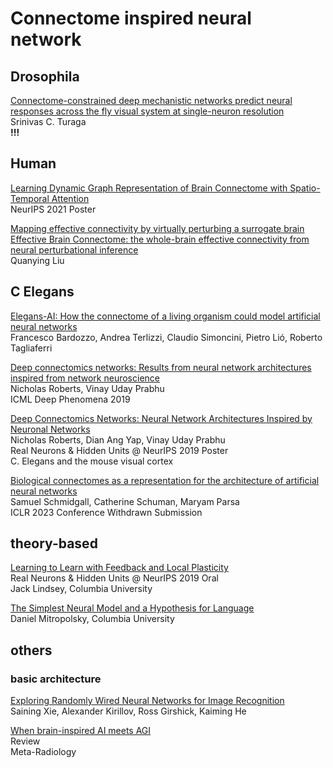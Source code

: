 # Connectome inspired neural network

## Drosophila

[Connectome-constrained deep mechanistic networks predict neural responses across the fly visual system at single-neuron resolution](https://doi.org/10.1101/2023.03.11.532232)    
Srinivas C. Turaga  
**!!!**



## Human 
[Learning Dynamic Graph Representation of Brain Connectome with Spatio-Temporal Attention](https://openreview.net/forum?id=X7GEA3KiJiH)  
NeurIPS 2021 Poster

[Mapping effective connectivity by virtually perturbing a surrogate brain](https://arxiv.org/abs/2301.00148)  
[Effective Brain Connectome: the whole-brain effective connectivity from neural perturbational inference](https://arxiv.org/abs/2301.00148v1)  
Quanying Liu





## C Elegans
[Elegans-AI: How the connectome of a living organism could model artificial neural networks](https://www.sciencedirect.com/science/article/pii/S0925231224003692)  
Francesco Bardozzo, Andrea Terlizzi, Claudio Simoncini, Pietro Lió, Roberto Tagliaferri

[Deep connectomics networks: Results from neural network architectures inspired from network neuroscience](https://openreview.net/forum?id=HygPD4H22N)    
Nicholas Roberts, Vinay Uday Prabhu  
ICML Deep Phenomena 2019

[Deep Connectomics Networks: Neural Network Architectures Inspired by Neuronal Networks](https://openreview.net/forum?id=BJg6EmYL8B)  
Nicholas Roberts, Dian Ang Yap, Vinay Uday Prabhu    
Real Neurons & Hidden Units @ NeurIPS 2019 Poster  
C. Elegans and the mouse visual cortex

[Biological connectomes as a representation for the architecture of artificial neural networks](https://arxiv.org/abs/2209.14406)   
Samuel Schmidgall, Catherine Schuman, Maryam Parsa  
ICLR 2023 Conference Withdrawn Submission   




## theory-based
[Learning to Learn with Feedback and Local Plasticity](https://openreview.net/forum?id=HklfNQFL8H)  
Real Neurons & Hidden Units @ NeurIPS 2019 Oral  
Jack Lindsey, Columbia University  

[The Simplest Neural Model and a Hypothesis for Language](https://www.youtube.com/watch?v=Cn2HYpWg3GE&t=1404s&ab_channel=MITCBMM)  
Daniel Mitropolsky, Columbia University  

## others
### basic architecture
[Exploring Randomly Wired Neural Networks for Image Recognition](https://arxiv.org/abs/1904.01569)  
Saining Xie, Alexander Kirillov, Ross Girshick, Kaiming He


[When brain-inspired AI meets AGI](https://www.sciencedirect.com/science/article/pii/S295016282300005X)  
Review  
Meta-Radiology  







